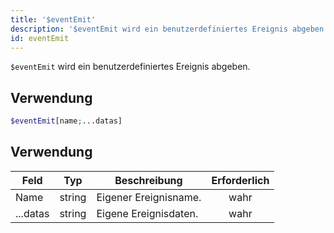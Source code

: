 ```yaml
---
title: '$eventEmit'
description: '$eventEmit wird ein benutzerdefiniertes Ereignis abgeben.'
id: eventEmit
---
```


`$eventEmit` wird ein benutzerdefiniertes Ereignis abgeben.

## Verwendung

```php
$eventEmit[name;...datas]
```

## Verwendung

| Feld     | Typ    | Beschreibung          | Erforderlich |
| -------- | ------ | --------------------- |:------------:|
| Name     | string | Eigener Ereignisname. |     wahr     |
| ...datas | string | Eigene Ereignisdaten. |     wahr     |